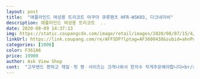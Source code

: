 ```yaml
---
layout: post 
title:  "애플라인드 여성용 트리코트 아쿠아 큐롯팬츠 HFR-WSK03, 다크네이비" 
description: 애플라인드 여성용 트리코트  ..
date: 2020-08-09 14:37:13 
img: https://static.coupangcdn.com/image/retail/images/2020/08/07/15/4/4709c503-03a4-4c5c-8e0f-90bb44470711.jpg 
linkUrl: https://link.coupang.com/re/AFFSDP?lptag=AF3600438&subid=ahnPublicAsk&pageKey=1661621925&itemId=2831188896&vendorItemId=70820624261&traceid=V0-113-f8a1eb11fda836d3 
categories: [1006] 
color: F361A6 
price: 19900 
author: Ask View Shop 
cont:  "고무밴드 편하고 재질ㆍ핏 짱ㆍ사이즈는 크게나와서 한치수 작게주문해야합니다<br/>싸이즈 넉넉하니 좋고 벨트구멍이 없어서 조금 망설이긴 했지만 아쉬운대로 뒷 포켓이 있어서 공도 넣을수 있겠어요.<br/> 대만족입니다.<br/> 감사합니다.<br/> 넉넉합니다<br/>이부분만 빼고 가격대비 상품은 괴안습니다<br/>중간에 치마부분을 내려줘야해요<br/>질감이나 신축성은 매우 좋은편이나 지퍼형이 아니라서 그런건지 허리 앞부분과 속바지연결된 부분이 밀려 올라가서 핏은 별루입니다<br/>" 
---
```

